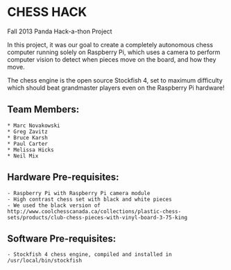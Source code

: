 CHESS HACK
==========

Fall 2013 Panda Hack-a-thon Project

In this project, it was our goal to create a completely autonomous chess computer running solely on Raspberry Pi, which uses a camera to perform computer vision to detect when pieces move on the board, and how they move.

The chess engine is the open source Stockfish 4, set to maximum difficulty which should beat grandmaster players even on the Raspberry Pi hardware!

Team Members:
-------------
	* Marc Novakowski
	* Greg Zavitz
	* Bruce Karsh
	* Paul Carter
	* Melissa Hicks
	* Neil Mix

Hardware Pre-requisites:
------------------------
	- Raspberry Pi with Raspberry Pi camera module
	- High contrast chess set with black and white pieces
	- We used the black version of http://www.coolchesscanada.ca/collections/plastic-chess-sets/products/club-chess-pieces-with-vinyl-board-3-75-king

Software Pre-requisites:
------------------------
	- Stockfish 4 chess engine, compiled and installed in /usr/local/bin/stockfish
